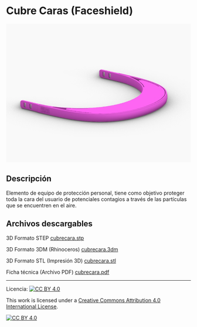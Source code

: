 # Cubre Caras (Faceshield)

![Cubre Caras (Faceshield)](/cubrecara/images/cubrecara-1.jpg)

## Descripción

Elemento de equipo de protección personal, tiene como objetivo proteger toda la cara del usuario de potenciales contagios a través de las partículas que se encuentren en el aire.

## Archivos descargables

3D Formato STEP 
[cubrecara.stp](https://github.com/josemagr95/covid-innovarauco/raw/master/cubrecara/cad/step/cubrecara.stp)

3D Formato 3DM (Rhinoceros) 
[cubrecara.3dm](https://github.com/josemagr95/covid-innovarauco/raw/master/cubrecara/cad/3dm/cubrecara.3dm)

3D Formato STL (Impresión 3D) 
[cubrecara.stl](https://github.com/josemagr95/covid-innovarauco/raw/master/cubrecara/cad/stl/cubrecara.stl)

Ficha técnica (Archivo PDF) 
[cubrecara.pdf](https://github.com/josemagr95/covid-innovarauco/raw/master/cubrecara/docs/cubrecara.pdf)  

***

Licencia: [![CC BY 4.0][cc-by-shield]][cc-by]

This work is licensed under a [Creative Commons Attribution 4.0 International
License][cc-by].

[![CC BY 4.0][cc-by-image]][cc-by]

[cc-by]: http://creativecommons.org/licenses/by/4.0/
[cc-by-image]: https://i.creativecommons.org/l/by/4.0/88x31.png
[cc-by-shield]: https://img.shields.io/badge/License-CC%20BY%204.0-lightgrey.svg